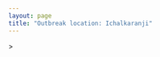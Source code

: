 ```yaml
---
layout: page
title: "Outbreak location: Ichalkaranji"
---
```

<div id="mapid">
<script src="https://buda-magenta.github.io/hazard_map/load_map.js"></script>
><script>
var marker_outbreak = L.marker([16.695935, 74.455575],{"autoPan": true}).addTo(map); marker_outbreak.bindTooltip("Ichalkaranji").openTooltip();

var circle_1 = L.circle([16.702841, 74.240533], {"pane": "markerPane", "color": "red", "fill": true, "fillOpacity": 0.2, "fillRule": "evenodd", "lineCap": "round", "lineJoin": "round", "opacity": 1.0, "radius": 761949, "stroke": true, "weight": 2}).addTo(map);
circle_1.bindTooltip("Kolhapur<br>rank: 1<br>hazard index: 0.190487")

var circle_2 = L.circle([15.351838, 75.137985], {"pane": "markerPane", "color": "red", "fill": true, "fillOpacity": 0.2, "fillRule": "evenodd", "lineCap": "round", "lineJoin": "round", "opacity": 1.0, "radius": 194777, "stroke": true, "weight": 2}).addTo(map);
circle_2.bindTooltip("Hubli<br>rank: 2<br>hazard index: 0.048694")

var circle_3 = L.circle([17.849907, 75.276320], {"pane": "markerPane", "color": "red", "fill": true, "fillOpacity": 0.2, "fillRule": "evenodd", "lineCap": "round", "lineJoin": "round", "opacity": 1.0, "radius": 189880, "stroke": true, "weight": 2}).addTo(map);
circle_3.bindTooltip("Solapur<br>rank: 3<br>hazard index: 0.047470")

var circle_4 = L.circle([16.850253, 74.594888], {"pane": "markerPane", "color": "red", "fill": true, "fillOpacity": 0.2, "fillRule": "evenodd", "lineCap": "round", "lineJoin": "round", "opacity": 1.0, "radius": 104642, "stroke": true, "weight": 2}).addTo(map);
circle_4.bindTooltip("Sangli<br>rank: 4<br>hazard index: 0.026161")

var circle_5 = L.circle([15.857267, 74.506934], {"pane": "markerPane", "color": "red", "fill": true, "fillOpacity": 0.2, "fillRule": "evenodd", "lineCap": "round", "lineJoin": "round", "opacity": 1.0, "radius": 100765, "stroke": true, "weight": 2}).addTo(map);
circle_5.bindTooltip("Belgaum<br>rank: 5<br>hazard index: 0.025191")

var circle_6 = L.circle([19.075990, 72.877393], {"pane": "markerPane", "color": "red", "fill": true, "fillOpacity": 0.2, "fillRule": "evenodd", "lineCap": "round", "lineJoin": "round", "opacity": 1.0, "radius": 39850, "stroke": true, "weight": 2}).addTo(map);
circle_6.bindTooltip("Mumbai<br>rank: 6<br>hazard index: 0.009963")

var circle_7 = L.circle([15.426365, 75.630079], {"pane": "markerPane", "color": "red", "fill": true, "fillOpacity": 0.2, "fillRule": "evenodd", "lineCap": "round", "lineJoin": "round", "opacity": 1.0, "radius": 28801, "stroke": true, "weight": 2}).addTo(map);
circle_7.bindTooltip("Gadag<br>rank: 7<br>hazard index: 0.007200")

var circle_8 = L.circle([15.398403, 73.812918], {"pane": "markerPane", "color": "red", "fill": true, "fillOpacity": 0.2, "fillRule": "evenodd", "lineCap": "round", "lineJoin": "round", "opacity": 1.0, "radius": 25954, "stroke": true, "weight": 2}).addTo(map);
circle_8.bindTooltip("Vasco Da Gama<br>rank: 8<br>hazard index: 0.006489")

var circle_9 = L.circle([18.521428, 73.854454], {"pane": "markerPane", "color": "red", "fill": true, "fillOpacity": 0.2, "fillRule": "evenodd", "lineCap": "round", "lineJoin": "round", "opacity": 1.0, "radius": 18677, "stroke": true, "weight": 2}).addTo(map);
circle_9.bindTooltip("Pune<br>rank: 9<br>hazard index: 0.004669")

var circle_10 = L.circle([12.979120, 77.591300], {"pane": "markerPane", "color": "red", "fill": true, "fillOpacity": 0.2, "fillRule": "evenodd", "lineCap": "round", "lineJoin": "round", "opacity": 1.0, "radius": 14754, "stroke": true, "weight": 2}).addTo(map);
circle_10.bindTooltip("Bangalore<br>rank: 10<br>hazard index: 0.003689")

var circle_11 = L.circle([16.185317, 75.696792], {"pane": "markerPane", "color": "red", "fill": true, "fillOpacity": 0.2, "fillRule": "evenodd", "lineCap": "round", "lineJoin": "round", "opacity": 1.0, "radius": 13794, "stroke": true, "weight": 2}).addTo(map);
circle_11.bindTooltip("Bagalkot<br>rank: 11<br>hazard index: 0.003449")

var circle_12 = L.circle([18.793568, 80.815939], {"pane": "markerPane", "color": "red", "fill": true, "fillOpacity": 0.2, "fillRule": "evenodd", "lineCap": "round", "lineJoin": "round", "opacity": 1.0, "radius": 12811, "stroke": true, "weight": 2}).addTo(map);
circle_12.bindTooltip("Bijapur<br>rank: 12<br>hazard index: 0.003203")

var circle_13 = L.circle([17.388786, 78.461065], {"pane": "markerPane", "color": "red", "fill": true, "fillOpacity": 0.2, "fillRule": "evenodd", "lineCap": "round", "lineJoin": "round", "opacity": 1.0, "radius": 12309, "stroke": true, "weight": 2}).addTo(map);
circle_13.bindTooltip("Hyderabad<br>rank: 13<br>hazard index: 0.003077")

var circle_14 = L.circle([17.636129, 74.298278], {"pane": "markerPane", "color": "red", "fill": true, "fillOpacity": 0.2, "fillRule": "evenodd", "lineCap": "round", "lineJoin": "round", "opacity": 1.0, "radius": 11137, "stroke": true, "weight": 2}).addTo(map);
circle_14.bindTooltip("Satara<br>rank: 14<br>hazard index: 0.002784")

var circle_15 = L.circle([21.149813, 79.082056], {"pane": "markerPane", "color": "red", "fill": true, "fillOpacity": 0.2, "fillRule": "evenodd", "lineCap": "round", "lineJoin": "round", "opacity": 1.0, "radius": 9400, "stroke": true, "weight": 2}).addTo(map);
circle_15.bindTooltip("Nagpur<br>rank: 15<br>hazard index: 0.002350")

var circle_16 = L.circle([14.466127, 75.920636], {"pane": "markerPane", "color": "red", "fill": true, "fillOpacity": 0.2, "fillRule": "evenodd", "lineCap": "round", "lineJoin": "round", "opacity": 1.0, "radius": 6087, "stroke": true, "weight": 2}).addTo(map);
circle_16.bindTooltip("Davanagere<br>rank: 16<br>hazard index: 0.001522")

var circle_17 = L.circle([19.194329, 72.970178], {"pane": "markerPane", "color": "red", "fill": true, "fillOpacity": 0.2, "fillRule": "evenodd", "lineCap": "round", "lineJoin": "round", "opacity": 1.0, "radius": 6058, "stroke": true, "weight": 2}).addTo(map);
circle_17.bindTooltip("Thane<br>rank: 17<br>hazard index: 0.001515")

var circle_18 = L.circle([18.351469, 76.755121], {"pane": "markerPane", "color": "red", "fill": true, "fillOpacity": 0.2, "fillRule": "evenodd", "lineCap": "round", "lineJoin": "round", "opacity": 1.0, "radius": 3458, "stroke": true, "weight": 2}).addTo(map);
circle_18.bindTooltip("Latur<br>rank: 18<br>hazard index: 0.000865")

var circle_19 = L.circle([18.627929, 73.800983], {"pane": "markerPane", "color": "red", "fill": true, "fillOpacity": 0.2, "fillRule": "evenodd", "lineCap": "round", "lineJoin": "round", "opacity": 1.0, "radius": 3414, "stroke": true, "weight": 2}).addTo(map);
circle_19.bindTooltip("Pimpri Chinchwad<br>rank: 19<br>hazard index: 0.000854")

var circle_20 = L.circle([15.143395, 76.919388], {"pane": "markerPane", "color": "red", "fill": true, "fillOpacity": 0.2, "fillRule": "evenodd", "lineCap": "round", "lineJoin": "round", "opacity": 1.0, "radius": 3335, "stroke": true, "weight": 2}).addTo(map);
circle_20.bindTooltip("Bellary<br>rank: 20<br>hazard index: 0.000834")

var circle_21 = L.circle([13.932609, 75.574978], {"pane": "markerPane", "color": "red", "fill": true, "fillOpacity": 0.2, "fillRule": "evenodd", "lineCap": "round", "lineJoin": "round", "opacity": 1.0, "radius": 2929, "stroke": true, "weight": 2}).addTo(map);
circle_21.bindTooltip("Shimoga<br>rank: 21<br>hazard index: 0.000732")

var circle_22 = L.circle([12.305183, 76.655361], {"pane": "markerPane", "color": "red", "fill": true, "fillOpacity": 0.2, "fillRule": "evenodd", "lineCap": "round", "lineJoin": "round", "opacity": 1.0, "radius": 1942, "stroke": true, "weight": 2}).addTo(map);
circle_22.bindTooltip("Mysore<br>rank: 22<br>hazard index: 0.000486")

var circle_23 = L.circle([14.475294, 78.821686], {"pane": "markerPane", "color": "red", "fill": true, "fillOpacity": 0.2, "fillRule": "evenodd", "lineCap": "round", "lineJoin": "round", "opacity": 1.0, "radius": 1879, "stroke": true, "weight": 2}).addTo(map);
circle_23.bindTooltip("Kadapa<br>rank: 23<br>hazard index: 0.000470")

var circle_24 = L.circle([12.869810, 74.843008], {"pane": "markerPane", "color": "red", "fill": true, "fillOpacity": 0.2, "fillRule": "evenodd", "lineCap": "round", "lineJoin": "round", "opacity": 1.0, "radius": 1688, "stroke": true, "weight": 2}).addTo(map);
circle_24.bindTooltip("Mangalore<br>rank: 24<br>hazard index: 0.000422")

var circle_25 = L.circle([15.266493, 76.387230], {"pane": "markerPane", "color": "red", "fill": true, "fillOpacity": 0.2, "fillRule": "evenodd", "lineCap": "round", "lineJoin": "round", "opacity": 1.0, "radius": 1664, "stroke": true, "weight": 2}).addTo(map);
circle_25.bindTooltip("Hospet<br>rank: 25<br>hazard index: 0.000416")

var circle_26 = L.circle([20.761862, 77.192172], {"pane": "markerPane", "color": "red", "fill": true, "fillOpacity": 0.2, "fillRule": "evenodd", "lineCap": "round", "lineJoin": "round", "opacity": 1.0, "radius": 1578, "stroke": true, "weight": 2}).addTo(map);
circle_26.bindTooltip("Akola<br>rank: 26<br>hazard index: 0.000395")

var circle_27 = L.circle([13.631637, 79.423171], {"pane": "markerPane", "color": "red", "fill": true, "fillOpacity": 0.2, "fillRule": "evenodd", "lineCap": "round", "lineJoin": "round", "opacity": 1.0, "radius": 1578, "stroke": true, "weight": 2}).addTo(map);
circle_27.bindTooltip("Tirupati<br>rank: 27<br>hazard index: 0.000395")

var circle_28 = L.circle([28.651718, 77.221939], {"pane": "markerPane", "color": "red", "fill": true, "fillOpacity": 0.2, "fillRule": "evenodd", "lineCap": "round", "lineJoin": "round", "opacity": 1.0, "radius": 1446, "stroke": true, "weight": 2}).addTo(map);
circle_28.bindTooltip("Delhi<br>rank: 28<br>hazard index: 0.000362")

var circle_29 = L.circle([16.083333, 77.166667], {"pane": "markerPane", "color": "red", "fill": true, "fillOpacity": 0.2, "fillRule": "evenodd", "lineCap": "round", "lineJoin": "round", "opacity": 1.0, "radius": 1165, "stroke": true, "weight": 2}).addTo(map);
circle_29.bindTooltip("Raichur<br>rank: 29<br>hazard index: 0.000291")

var circle_30 = L.circle([17.980609, 79.598212], {"pane": "markerPane", "color": "red", "fill": true, "fillOpacity": 0.2, "fillRule": "evenodd", "lineCap": "round", "lineJoin": "round", "opacity": 1.0, "radius": 1116, "stroke": true, "weight": 2}).addTo(map);
circle_30.bindTooltip("Warangal<br>rank: 30<br>hazard index: 0.000279")

var circle_31 = L.circle([14.625888, 75.635724], {"pane": "markerPane", "color": "red", "fill": true, "fillOpacity": 0.2, "fillRule": "evenodd", "lineCap": "round", "lineJoin": "round", "opacity": 1.0, "radius": 1105, "stroke": true, "weight": 2}).addTo(map);
circle_31.bindTooltip("Ranibennur<br>rank: 31<br>hazard index: 0.000276")

var circle_32 = L.circle([20.843512, 75.525927], {"pane": "markerPane", "color": "red", "fill": true, "fillOpacity": 0.2, "fillRule": "evenodd", "lineCap": "round", "lineJoin": "round", "opacity": 1.0, "radius": 1097, "stroke": true, "weight": 2}).addTo(map);
circle_32.bindTooltip("Jalgaon<br>rank: 32<br>hazard index: 0.000274")

var circle_33 = L.circle([13.083694, 80.270186], {"pane": "markerPane", "color": "red", "fill": true, "fillOpacity": 0.2, "fillRule": "evenodd", "lineCap": "round", "lineJoin": "round", "opacity": 1.0, "radius": 1012, "stroke": true, "weight": 2}).addTo(map);
circle_33.bindTooltip("Chennai<br>rank: 33<br>hazard index: 0.000253")

var circle_34 = L.circle([19.250000, 74.750000], {"pane": "markerPane", "color": "red", "fill": true, "fillOpacity": 0.2, "fillRule": "evenodd", "lineCap": "round", "lineJoin": "round", "opacity": 1.0, "radius": 934, "stroke": true, "weight": 2}).addTo(map);
circle_34.bindTooltip("Ahmadnagar<br>rank: 34<br>hazard index: 0.000234")

var circle_35 = L.circle([15.119651, 77.455290], {"pane": "markerPane", "color": "red", "fill": true, "fillOpacity": 0.2, "fillRule": "evenodd", "lineCap": "round", "lineJoin": "round", "opacity": 1.0, "radius": 882, "stroke": true, "weight": 2}).addTo(map);
circle_35.bindTooltip("Guntakal<br>rank: 35<br>hazard index: 0.000221")

var circle_36 = L.circle([23.021624, 72.579707], {"pane": "markerPane", "color": "red", "fill": true, "fillOpacity": 0.2, "fillRule": "evenodd", "lineCap": "round", "lineJoin": "round", "opacity": 1.0, "radius": 789, "stroke": true, "weight": 2}).addTo(map);
circle_36.bindTooltip("Ahmedabad<br>rank: 36<br>hazard index: 0.000197")

var circle_37 = L.circle([20.030976, 79.358139], {"pane": "markerPane", "color": "red", "fill": true, "fillOpacity": 0.2, "fillRule": "evenodd", "lineCap": "round", "lineJoin": "round", "opacity": 1.0, "radius": 764, "stroke": true, "weight": 2}).addTo(map);
circle_37.bindTooltip("Chandrapur<br>rank: 37<br>hazard index: 0.000191")

var circle_38 = L.circle([16.181939, 81.135130], {"pane": "markerPane", "color": "red", "fill": true, "fillOpacity": 0.2, "fillRule": "evenodd", "lineCap": "round", "lineJoin": "round", "opacity": 1.0, "radius": 764, "stroke": true, "weight": 2}).addTo(map);
circle_38.bindTooltip("Machilipatnam<br>rank: 38<br>hazard index: 0.000191")

var circle_39 = L.circle([15.431506, 76.532774], {"pane": "markerPane", "color": "red", "fill": true, "fillOpacity": 0.2, "fillRule": "evenodd", "lineCap": "round", "lineJoin": "round", "opacity": 1.0, "radius": 716, "stroke": true, "weight": 2}).addTo(map);
circle_39.bindTooltip("Gangawati<br>rank: 39<br>hazard index: 0.000179")

var circle_40 = L.circle([18.169844, 76.117963], {"pane": "markerPane", "color": "red", "fill": true, "fillOpacity": 0.2, "fillRule": "evenodd", "lineCap": "round", "lineJoin": "round", "opacity": 1.0, "radius": 708, "stroke": true, "weight": 2}).addTo(map);
circle_40.bindTooltip("Osmanabad<br>rank: 40<br>hazard index: 0.000177")

var circle_41 = L.circle([21.170200, 72.831100], {"pane": "markerPane", "color": "red", "fill": true, "fillOpacity": 0.2, "fillRule": "evenodd", "lineCap": "round", "lineJoin": "round", "opacity": 1.0, "radius": 684, "stroke": true, "weight": 2}).addTo(map);
circle_41.bindTooltip("Surat<br>rank: 41<br>hazard index: 0.000171")

var circle_42 = L.circle([19.261944, 73.194760], {"pane": "markerPane", "color": "red", "fill": true, "fillOpacity": 0.2, "fillRule": "evenodd", "lineCap": "round", "lineJoin": "round", "opacity": 1.0, "radius": 684, "stroke": true, "weight": 2}).addTo(map);
circle_42.bindTooltip("Ulhas Nagar<br>rank: 42<br>hazard index: 0.000171")

var circle_43 = L.circle([14.906956, 78.009707], {"pane": "markerPane", "color": "red", "fill": true, "fillOpacity": 0.2, "fillRule": "evenodd", "lineCap": "round", "lineJoin": "round", "opacity": 1.0, "radius": 595, "stroke": true, "weight": 2}).addTo(map);
circle_43.bindTooltip("Tadipatri<br>rank: 43<br>hazard index: 0.000149")

var circle_44 = L.circle([20.011247, 73.790236], {"pane": "markerPane", "color": "red", "fill": true, "fillOpacity": 0.2, "fillRule": "evenodd", "lineCap": "round", "lineJoin": "round", "opacity": 1.0, "radius": 547, "stroke": true, "weight": 2}).addTo(map);
circle_44.bindTooltip("Nashik<br>rank: 44<br>hazard index: 0.000137")

var circle_45 = L.circle([13.340077, 77.100621], {"pane": "markerPane", "color": "red", "fill": true, "fillOpacity": 0.2, "fillRule": "evenodd", "lineCap": "round", "lineJoin": "round", "opacity": 1.0, "radius": 533, "stroke": true, "weight": 2}).addTo(map);
circle_45.bindTooltip("Tumkur<br>rank: 45<br>hazard index: 0.000133")

var circle_46 = L.circle([16.508759, 80.618510], {"pane": "markerPane", "color": "red", "fill": true, "fillOpacity": 0.2, "fillRule": "evenodd", "lineCap": "round", "lineJoin": "round", "opacity": 1.0, "radius": 499, "stroke": true, "weight": 2}).addTo(map);
circle_46.bindTooltip("Vijayawada<br>rank: 46<br>hazard index: 0.000125")

var circle_47 = L.circle([18.182992, 75.743925], {"pane": "markerPane", "color": "red", "fill": true, "fillOpacity": 0.2, "fillRule": "evenodd", "lineCap": "round", "lineJoin": "round", "opacity": 1.0, "radius": 488, "stroke": true, "weight": 2}).addTo(map);
circle_47.bindTooltip("Barshi<br>rank: 47<br>hazard index: 0.000122")

var circle_48 = L.circle([19.439885, 72.880383], {"pane": "markerPane", "color": "red", "fill": true, "fillOpacity": 0.2, "fillRule": "evenodd", "lineCap": "round", "lineJoin": "round", "opacity": 1.0, "radius": 479, "stroke": true, "weight": 2}).addTo(map);
circle_48.bindTooltip("Vasai<br>rank: 48<br>hazard index: 0.000120")

var circle_49 = L.circle([19.290314, 76.602903], {"pane": "markerPane", "color": "red", "fill": true, "fillOpacity": 0.2, "fillRule": "evenodd", "lineCap": "round", "lineJoin": "round", "opacity": 1.0, "radius": 468, "stroke": true, "weight": 2}).addTo(map);
circle_49.bindTooltip("Parbhani<br>rank: 49<br>hazard index: 0.000117")

var circle_50 = L.circle([17.166667, 77.083333], {"pane": "markerPane", "color": "red", "fill": true, "fillOpacity": 0.2, "fillRule": "evenodd", "lineCap": "round", "lineJoin": "round", "opacity": 1.0, "radius": 462, "stroke": true, "weight": 2}).addTo(map);
circle_50.bindTooltip("Gulbarga<br>rank: 50<br>hazard index: 0.000116")

var circle_51 = L.circle([17.910400, 77.519900], {"pane": "markerPane", "color": "red", "fill": true, "fillOpacity": 0.2, "fillRule": "evenodd", "lineCap": "round", "lineJoin": "round", "opacity": 1.0, "radius": 462, "stroke": true, "weight": 2}).addTo(map);
circle_51.bindTooltip("Bidar<br>rank: 51<br>hazard index: 0.000116")

var circle_52 = L.circle([20.993276, 75.839983], {"pane": "markerPane", "color": "red", "fill": true, "fillOpacity": 0.2, "fillRule": "evenodd", "lineCap": "round", "lineJoin": "round", "opacity": 1.0, "radius": 460, "stroke": true, "weight": 2}).addTo(map);
circle_52.bindTooltip("Bhusawal<br>rank: 52<br>hazard index: 0.000115")

var circle_53 = L.circle([25.531031, 78.652689], {"pane": "markerPane", "color": "red", "fill": true, "fillOpacity": 0.2, "fillRule": "evenodd", "lineCap": "round", "lineJoin": "round", "opacity": 1.0, "radius": 417, "stroke": true, "weight": 2}).addTo(map);
circle_53.bindTooltip("Jhansi<br>rank: 53<br>hazard index: 0.000104")

var circle_54 = L.circle([19.143607, 73.295535], {"pane": "markerPane", "color": "red", "fill": true, "fillOpacity": 0.2, "fillRule": "evenodd", "lineCap": "round", "lineJoin": "round", "opacity": 1.0, "radius": 397, "stroke": true, "weight": 2}).addTo(map);
circle_54.bindTooltip("Ambarnath<br>rank: 54<br>hazard index: 0.000099")

var circle_55 = L.circle([20.825623, 78.613146], {"pane": "markerPane", "color": "red", "fill": true, "fillOpacity": 0.2, "fillRule": "evenodd", "lineCap": "round", "lineJoin": "round", "opacity": 1.0, "radius": 390, "stroke": true, "weight": 2}).addTo(map);
circle_55.bindTooltip("Wardha<br>rank: 55<br>hazard index: 0.000098")

var circle_56 = L.circle([21.145629, 80.268387], {"pane": "markerPane", "color": "red", "fill": true, "fillOpacity": 0.2, "fillRule": "evenodd", "lineCap": "round", "lineJoin": "round", "opacity": 1.0, "radius": 316, "stroke": true, "weight": 2}).addTo(map);
circle_56.bindTooltip("Gondiya<br>rank: 56<br>hazard index: 0.000079")

var circle_57 = L.circle([16.291519, 80.454159], {"pane": "markerPane", "color": "red", "fill": true, "fillOpacity": 0.2, "fillRule": "evenodd", "lineCap": "round", "lineJoin": "round", "opacity": 1.0, "radius": 310, "stroke": true, "weight": 2}).addTo(map);
circle_57.bindTooltip("Guntur<br>rank: 57<br>hazard index: 0.000078")

var circle_58 = L.circle([21.237947, 81.633683], {"pane": "markerPane", "color": "red", "fill": true, "fillOpacity": 0.2, "fillRule": "evenodd", "lineCap": "round", "lineJoin": "round", "opacity": 1.0, "radius": 303, "stroke": true, "weight": 2}).addTo(map);
circle_58.bindTooltip("Raipur<br>rank: 58<br>hazard index: 0.000076")

var circle_59 = L.circle([15.631900, 77.275900], {"pane": "markerPane", "color": "red", "fill": true, "fillOpacity": 0.2, "fillRule": "evenodd", "lineCap": "round", "lineJoin": "round", "opacity": 1.0, "radius": 299, "stroke": true, "weight": 2}).addTo(map);
circle_59.bindTooltip("Adoni<br>rank: 59<br>hazard index: 0.000075")

var circle_60 = L.circle([22.541418, 88.357691], {"pane": "markerPane", "color": "red", "fill": true, "fillOpacity": 0.2, "fillRule": "evenodd", "lineCap": "round", "lineJoin": "round", "opacity": 1.0, "radius": 294, "stroke": true, "weight": 2}).addTo(map);
circle_60.bindTooltip("Kolkata<br>rank: 60<br>hazard index: 0.000074")

var circle_61 = L.circle([13.007082, 76.099270], {"pane": "markerPane", "color": "red", "fill": true, "fillOpacity": 0.2, "fillRule": "evenodd", "lineCap": "round", "lineJoin": "round", "opacity": 1.0, "radius": 288, "stroke": true, "weight": 2}).addTo(map);
circle_61.bindTooltip("Hassan<br>rank: 61<br>hazard index: 0.000072")

var circle_62 = L.circle([14.226644, 76.400512], {"pane": "markerPane", "color": "red", "fill": true, "fillOpacity": 0.2, "fillRule": "evenodd", "lineCap": "round", "lineJoin": "round", "opacity": 1.0, "radius": 283, "stroke": true, "weight": 2}).addTo(map);
circle_62.bindTooltip("Chitradurga<br>rank: 62<br>hazard index: 0.000071")

var circle_63 = L.circle([21.154541, 77.644296], {"pane": "markerPane", "color": "red", "fill": true, "fillOpacity": 0.2, "fillRule": "evenodd", "lineCap": "round", "lineJoin": "round", "opacity": 1.0, "radius": 280, "stroke": true, "weight": 2}).addTo(map);
circle_63.bindTooltip("Amravati<br>rank: 63<br>hazard index: 0.000070")

var circle_64 = L.circle([22.297314, 73.194257], {"pane": "markerPane", "color": "red", "fill": true, "fillOpacity": 0.2, "fillRule": "evenodd", "lineCap": "round", "lineJoin": "round", "opacity": 1.0, "radius": 261, "stroke": true, "weight": 2}).addTo(map);
circle_64.bindTooltip("Vadodara<br>rank: 64<br>hazard index: 0.000065")

var circle_65 = L.circle([19.087076, 82.023572], {"pane": "markerPane", "color": "red", "fill": true, "fillOpacity": 0.2, "fillRule": "evenodd", "lineCap": "round", "lineJoin": "round", "opacity": 1.0, "radius": 256, "stroke": true, "weight": 2}).addTo(map);
circle_65.bindTooltip("Jagdalpur<br>rank: 65<br>hazard index: 0.000064")

var circle_66 = L.circle([25.335649, 83.007629], {"pane": "markerPane", "color": "red", "fill": true, "fillOpacity": 0.2, "fillRule": "evenodd", "lineCap": "round", "lineJoin": "round", "opacity": 1.0, "radius": 254, "stroke": true, "weight": 2}).addTo(map);
circle_66.bindTooltip("Varanasi<br>rank: 66<br>hazard index: 0.000064")

var circle_67 = L.circle([20.432402, 73.141172], {"pane": "markerPane", "color": "red", "fill": true, "fillOpacity": 0.2, "fillRule": "evenodd", "lineCap": "round", "lineJoin": "round", "opacity": 1.0, "radius": 249, "stroke": true, "weight": 2}).addTo(map);
circle_67.bindTooltip("Valsad<br>rank: 67<br>hazard index: 0.000062")

var circle_68 = L.circle([23.795281, 86.430964], {"pane": "markerPane", "color": "red", "fill": true, "fillOpacity": 0.2, "fillRule": "evenodd", "lineCap": "round", "lineJoin": "round", "opacity": 1.0, "radius": 245, "stroke": true, "weight": 2}).addTo(map);
circle_68.bindTooltip("Dhanbad<br>rank: 68<br>hazard index: 0.000061")

var circle_69 = L.circle([19.295200, 72.854400], {"pane": "markerPane", "color": "red", "fill": true, "fillOpacity": 0.2, "fillRule": "evenodd", "lineCap": "round", "lineJoin": "round", "opacity": 1.0, "radius": 241, "stroke": true, "weight": 2}).addTo(map);
circle_69.bindTooltip("Mira-Bhayandar<br>rank: 69<br>hazard index: 0.000060")

var circle_70 = L.circle([25.438130, 81.833800], {"pane": "markerPane", "color": "red", "fill": true, "fillOpacity": 0.2, "fillRule": "evenodd", "lineCap": "round", "lineJoin": "round", "opacity": 1.0, "radius": 236, "stroke": true, "weight": 2}).addTo(map);
circle_70.bindTooltip("Allahabad<br>rank: 70<br>hazard index: 0.000059")

var circle_71 = L.circle([11.664300, 78.146000], {"pane": "markerPane", "color": "red", "fill": true, "fillOpacity": 0.2, "fillRule": "evenodd", "lineCap": "round", "lineJoin": "round", "opacity": 1.0, "radius": 232, "stroke": true, "weight": 2}).addTo(map);
circle_71.bindTooltip("Salem<br>rank: 71<br>hazard index: 0.000058")

var circle_72 = L.circle([18.437436, 77.110521], {"pane": "markerPane", "color": "red", "fill": true, "fillOpacity": 0.2, "fillRule": "evenodd", "lineCap": "round", "lineJoin": "round", "opacity": 1.0, "radius": 226, "stroke": true, "weight": 2}).addTo(map);
circle_72.bindTooltip("Udgir<br>rank: 72<br>hazard index: 0.000057")

var circle_73 = L.circle([20.325704, 78.116914], {"pane": "markerPane", "color": "red", "fill": true, "fillOpacity": 0.2, "fillRule": "evenodd", "lineCap": "round", "lineJoin": "round", "opacity": 1.0, "radius": 224, "stroke": true, "weight": 2}).addTo(map);
circle_73.bindTooltip("Yavatmal<br>rank: 73<br>hazard index: 0.000056")

var circle_74 = L.circle([23.160894, 79.949770], {"pane": "markerPane", "color": "red", "fill": true, "fillOpacity": 0.2, "fillRule": "evenodd", "lineCap": "round", "lineJoin": "round", "opacity": 1.0, "radius": 223, "stroke": true, "weight": 2}).addTo(map);
circle_74.bindTooltip("Jabalpur<br>rank: 74<br>hazard index: 0.000056")

var circle_75 = L.circle([26.055318, 82.993139], {"pane": "markerPane", "color": "red", "fill": true, "fillOpacity": 0.2, "fillRule": "evenodd", "lineCap": "round", "lineJoin": "round", "opacity": 1.0, "radius": 206, "stroke": true, "weight": 2}).addTo(map);
circle_75.bindTooltip("Nizamabad<br>rank: 75<br>hazard index: 0.000052")

var circle_76 = L.circle([19.169335, 77.311013], {"pane": "markerPane", "color": "red", "fill": true, "fillOpacity": 0.2, "fillRule": "evenodd", "lineCap": "round", "lineJoin": "round", "opacity": 1.0, "radius": 193, "stroke": true, "weight": 2}).addTo(map);
circle_76.bindTooltip("Nanded Waghala<br>rank: 76<br>hazard index: 0.000048")

var circle_77 = L.circle([19.362531, 73.078475], {"pane": "markerPane", "color": "red", "fill": true, "fillOpacity": 0.2, "fillRule": "evenodd", "lineCap": "round", "lineJoin": "round", "opacity": 1.0, "radius": 192, "stroke": true, "weight": 2}).addTo(map);
circle_77.bindTooltip("Bhiwandi<br>rank: 77<br>hazard index: 0.000048")

var circle_78 = L.circle([12.955100, 78.269900], {"pane": "markerPane", "color": "red", "fill": true, "fillOpacity": 0.2, "fillRule": "evenodd", "lineCap": "round", "lineJoin": "round", "opacity": 1.0, "radius": 187, "stroke": true, "weight": 2}).addTo(map);
circle_78.bindTooltip("Robertson Pet<br>rank: 78<br>hazard index: 0.000047")

var circle_79 = L.circle([16.743454, 77.992319], {"pane": "markerPane", "color": "red", "fill": true, "fillOpacity": 0.2, "fillRule": "evenodd", "lineCap": "round", "lineJoin": "round", "opacity": 1.0, "radius": 172, "stroke": true, "weight": 2}).addTo(map);
circle_79.bindTooltip("Mahbubnagar<br>rank: 79<br>hazard index: 0.000043")

var circle_80 = L.circle([17.723128, 83.301284], {"pane": "markerPane", "color": "red", "fill": true, "fillOpacity": 0.2, "fillRule": "evenodd", "lineCap": "round", "lineJoin": "round", "opacity": 1.0, "radius": 168, "stroke": true, "weight": 2}).addTo(map);
circle_80.bindTooltip("Visakhapatnam<br>rank: 80<br>hazard index: 0.000042")

var circle_81 = L.circle([15.830925, 78.042537], {"pane": "markerPane", "color": "red", "fill": true, "fillOpacity": 0.2, "fillRule": "evenodd", "lineCap": "round", "lineJoin": "round", "opacity": 1.0, "radius": 164, "stroke": true, "weight": 2}).addTo(map);
circle_81.bindTooltip("Kurnool<br>rank: 81<br>hazard index: 0.000041")

var circle_82 = L.circle([11.001812, 76.962842], {"pane": "markerPane", "color": "red", "fill": true, "fillOpacity": 0.2, "fillRule": "evenodd", "lineCap": "round", "lineJoin": "round", "opacity": 1.0, "radius": 155, "stroke": true, "weight": 2}).addTo(map);
circle_82.bindTooltip("Coimbatore<br>rank: 82<br>hazard index: 0.000039")

var circle_83 = L.circle([18.761516, 79.478785], {"pane": "markerPane", "color": "red", "fill": true, "fillOpacity": 0.2, "fillRule": "evenodd", "lineCap": "round", "lineJoin": "round", "opacity": 1.0, "radius": 149, "stroke": true, "weight": 2}).addTo(map);
circle_83.bindTooltip("Ramagundam<br>rank: 83<br>hazard index: 0.000037")

var circle_84 = L.circle([26.838100, 80.934600], {"pane": "markerPane", "color": "red", "fill": true, "fillOpacity": 0.2, "fillRule": "evenodd", "lineCap": "round", "lineJoin": "round", "opacity": 1.0, "radius": 143, "stroke": true, "weight": 2}).addTo(map);
circle_84.bindTooltip("Lucknow<br>rank: 84<br>hazard index: 0.000036")

var circle_85 = L.circle([25.895924, 82.437716], {"pane": "markerPane", "color": "red", "fill": true, "fillOpacity": 0.2, "fillRule": "evenodd", "lineCap": "round", "lineJoin": "round", "opacity": 1.0, "radius": 142, "stroke": true, "weight": 2}).addTo(map);
circle_85.bindTooltip("Badlapur<br>rank: 85<br>hazard index: 0.000036")

var circle_86 = L.circle([13.160105, 79.155551], {"pane": "markerPane", "color": "red", "fill": true, "fillOpacity": 0.2, "fillRule": "evenodd", "lineCap": "round", "lineJoin": "round", "opacity": 1.0, "radius": 142, "stroke": true, "weight": 2}).addTo(map);
circle_86.bindTooltip("Chittoor<br>rank: 86<br>hazard index: 0.000036")

var circle_87 = L.circle([22.720362, 75.868200], {"pane": "markerPane", "color": "red", "fill": true, "fillOpacity": 0.2, "fillRule": "evenodd", "lineCap": "round", "lineJoin": "round", "opacity": 1.0, "radius": 131, "stroke": true, "weight": 2}).addTo(map);
circle_87.bindTooltip("Indore<br>rank: 87<br>hazard index: 0.000033")

var circle_88 = L.circle([26.915458, 75.818982], {"pane": "markerPane", "color": "red", "fill": true, "fillOpacity": 0.2, "fillRule": "evenodd", "lineCap": "round", "lineJoin": "round", "opacity": 1.0, "radius": 131, "stroke": true, "weight": 2}).addTo(map);
circle_88.bindTooltip("Jaipur<br>rank: 88<br>hazard index: 0.000033")

var circle_89 = L.circle([13.341917, 74.747323], {"pane": "markerPane", "color": "red", "fill": true, "fillOpacity": 0.2, "fillRule": "evenodd", "lineCap": "round", "lineJoin": "round", "opacity": 1.0, "radius": 126, "stroke": true, "weight": 2}).addTo(map);
circle_89.bindTooltip("Udupi<br>rank: 89<br>hazard index: 0.000032")

var circle_90 = L.circle([21.365999, 74.284004], {"pane": "markerPane", "color": "red", "fill": true, "fillOpacity": 0.2, "fillRule": "evenodd", "lineCap": "round", "lineJoin": "round", "opacity": 1.0, "radius": 126, "stroke": true, "weight": 2}).addTo(map);
circle_90.bindTooltip("Nandurbar<br>rank: 90<br>hazard index: 0.000032")

var circle_91 = L.circle([12.732884, 77.830948], {"pane": "markerPane", "color": "red", "fill": true, "fillOpacity": 0.2, "fillRule": "evenodd", "lineCap": "round", "lineJoin": "round", "opacity": 1.0, "radius": 125, "stroke": true, "weight": 2}).addTo(map);
circle_91.bindTooltip("Hosur<br>rank: 91<br>hazard index: 0.000031")

var circle_92 = L.circle([23.258486, 77.401989], {"pane": "markerPane", "color": "red", "fill": true, "fillOpacity": 0.2, "fillRule": "evenodd", "lineCap": "round", "lineJoin": "round", "opacity": 1.0, "radius": 125, "stroke": true, "weight": 2}).addTo(map);
circle_92.bindTooltip("Bhopal<br>rank: 92<br>hazard index: 0.000031")

var circle_93 = L.circle([9.931308, 76.267414], {"pane": "markerPane", "color": "red", "fill": true, "fillOpacity": 0.2, "fillRule": "evenodd", "lineCap": "round", "lineJoin": "round", "opacity": 1.0, "radius": 119, "stroke": true, "weight": 2}).addTo(map);
circle_93.bindTooltip("Kochi<br>rank: 93<br>hazard index: 0.000030")

var circle_94 = L.circle([8.576971, 77.050125], {"pane": "markerPane", "color": "red", "fill": true, "fillOpacity": 0.2, "fillRule": "evenodd", "lineCap": "round", "lineJoin": "round", "opacity": 1.0, "radius": 110, "stroke": true, "weight": 2}).addTo(map);
circle_94.bindTooltip("Thiruvananthapuram<br>rank: 94<br>hazard index: 0.000028")

var circle_95 = L.circle([27.175255, 78.009816], {"pane": "markerPane", "color": "red", "fill": true, "fillOpacity": 0.2, "fillRule": "evenodd", "lineCap": "round", "lineJoin": "round", "opacity": 1.0, "radius": 110, "stroke": true, "weight": 2}).addTo(map);
circle_95.bindTooltip("Agra<br>rank: 95<br>hazard index: 0.000028")

var circle_96 = L.circle([21.879616, 77.875681], {"pane": "markerPane", "color": "red", "fill": true, "fillOpacity": 0.2, "fillRule": "evenodd", "lineCap": "round", "lineJoin": "round", "opacity": 1.0, "radius": 108, "stroke": true, "weight": 2}).addTo(map);
circle_96.bindTooltip("Betul<br>rank: 96<br>hazard index: 0.000027")

var circle_97 = L.circle([12.523889, 76.896196], {"pane": "markerPane", "color": "red", "fill": true, "fillOpacity": 0.2, "fillRule": "evenodd", "lineCap": "round", "lineJoin": "round", "opacity": 1.0, "radius": 103, "stroke": true, "weight": 2}).addTo(map);
circle_97.bindTooltip("Mandya<br>rank: 97<br>hazard index: 0.000026")

var circle_98 = L.circle([24.796436, 85.007956], {"pane": "markerPane", "color": "red", "fill": true, "fillOpacity": 0.2, "fillRule": "evenodd", "lineCap": "round", "lineJoin": "round", "opacity": 1.0, "radius": 98, "stroke": true, "weight": 2}).addTo(map);
circle_98.bindTooltip("Gaya<br>rank: 98<br>hazard index: 0.000025")

var circle_99 = L.circle([13.137000, 78.133961], {"pane": "markerPane", "color": "red", "fill": true, "fillOpacity": 0.2, "fillRule": "evenodd", "lineCap": "round", "lineJoin": "round", "opacity": 1.0, "radius": 96, "stroke": true, "weight": 2}).addTo(map);
circle_99.bindTooltip("Kolar<br>rank: 99<br>hazard index: 0.000024")

var circle_100 = L.circle([20.972740, 80.691555], {"pane": "markerPane", "color": "red", "fill": true, "fillOpacity": 0.2, "fillRule": "evenodd", "lineCap": "round", "lineJoin": "round", "opacity": 1.0, "radius": 95, "stroke": true, "weight": 2}).addTo(map);
circle_100.bindTooltip("Rajnandgaon<br>rank: 100<br>hazard index: 0.000024")
</script>
</div>